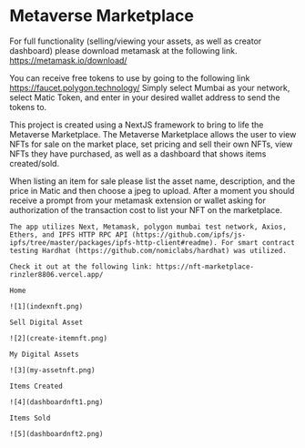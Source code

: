 # Metaverse Marketplace

For full functionality (selling/viewing your assets, as well as creator dashboard) please download metamask at the following link. https://metamask.io/download/

You can receive free tokens to use by going to the following link https://faucet.polygon.technology/
Simply select Mumbai as your network, select Matic Token, and enter in your desired wallet address to send the tokens to.

This project is created using a NextJS framework to bring to life the Metaverse Marketplace. 
The Metaverse Marketplace allows the user to view NFTs for sale on the market place, set pricing and sell their own NFTs, view NFTs they have purchased, as well as a dashboard that shows items created/sold.

When listing an item for sale please list the asset name, description, and the price in Matic and then choose a jpeg to upload.
After a moment you should receive a prompt from your metamask extension or wallet asking for authorization of the transaction cost to list your NFT on the marketplace.
```
The app utilizes Next, Metamask, polygon mumbai test network, Axios, Ethers, and IPFS HTTP RPC API (https://github.com/ipfs/js-ipfs/tree/master/packages/ipfs-http-client#readme). For smart contract testing Hardhat (https://github.com/nomiclabs/hardhat) was utilized.

Check it out at the following link: https://nft-marketplace-rinzler8806.vercel.app/

Home

![1](indexnft.png)

Sell Digital Asset

![2](create-itemnft.png)

My Digital Assets

![3](my-assetnft.png)

Items Created

![4](dashboardnft1.png)

Items Sold

![5](dashboardnft2.png)